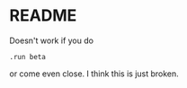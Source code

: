 README
======

Doesn't work if you do

`.run beta`

or come even close. I think this is just broken.